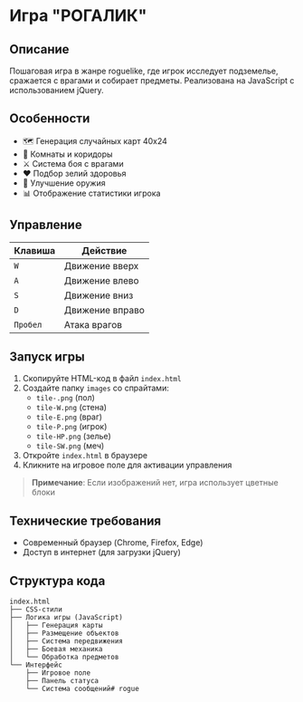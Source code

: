 # Игра "РОГАЛИК"
## Описание
Пошаговая игра в жанре roguelike, где игрок исследует подземелье, сражается с врагами и собирает предметы. Реализована на JavaScript с использованием jQuery.

## Особенности
- 🗺️ Генерация случайных карт 40x24
- 🧱 Комнаты и коридоры
- ⚔️ Система боя с врагами
- ❤️ Подбор зелий здоровья
- 🔪 Улучшение оружия
- 📊 Отображение статистики игрока

## Управление
| Клавиша | Действие       |
|---------|----------------|
| `W`     | Движение вверх |
| `A`     | Движение влево |
| `S`     | Движение вниз  |
| `D`     | Движение вправо|
| `Пробел`| Атака врагов   |

## Запуск игры
1. Скопируйте HTML-код в файл `index.html`
2. Создайте папку `images` со спрайтами:
   - `tile-.png` (пол)
   - `tile-W.png` (стена)
   - `tile-E.png` (враг)
   - `tile-P.png` (игрок)
   - `tile-HP.png` (зелье)
   - `tile-SW.png` (меч)
3. Откройте `index.html` в браузере
4. Кликните на игровое поле для активации управления

> **Примечание**: Если изображений нет, игра использует цветные блоки

## Технические требования
- Современный браузер (Chrome, Firefox, Edge)
- Доступ в интернет (для загрузки jQuery)

## Структура кода
```plaintext
index.html
├── CSS-стили
├── Логика игры (JavaScript)
│   ├── Генерация карты
│   ├── Размещение объектов
│   ├── Система передвижения
│   ├── Боевая механика
│   └── Обработка предметов
└── Интерфейс
    ├── Игровое поле
    ├── Панель статуса
    └── Система сообщений#   r o g u e 
 
 
